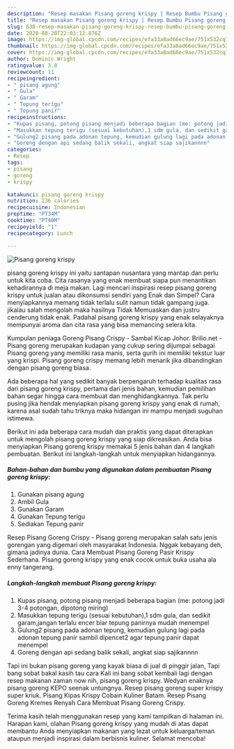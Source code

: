 ```yaml
---
description: "Resep masakan Pisang goreng krispy | Resep Bumbu Pisang goreng krispy Yang Sempurna"
title: "Resep masakan Pisang goreng krispy | Resep Bumbu Pisang goreng krispy Yang Sempurna"
slug: 638-resep-masakan-pisang-goreng-krispy-resep-bumbu-pisang-goreng-krispy-yang-sempurna
date: 2020-08-20T22:03:12.876Z
image: https://img-global.cpcdn.com/recipes/efa33a8ad66ec9ae/751x532cq70/pisang-goreng-krispy-foto-resep-utama.jpg
thumbnail: https://img-global.cpcdn.com/recipes/efa33a8ad66ec9ae/751x532cq70/pisang-goreng-krispy-foto-resep-utama.jpg
cover: https://img-global.cpcdn.com/recipes/efa33a8ad66ec9ae/751x532cq70/pisang-goreng-krispy-foto-resep-utama.jpg
author: Dominic Wright
ratingvalue: 3.8
reviewcount: 11
recipeingredient:
- " pisang agung"
- " Gula"
- " Garam"
- " Tepung terigu"
- " Tepung panir"
recipeinstructions:
- "Kupas pisang, potong pisang menjadi beberapa bagian (me: potong jadi 3-4 potongan, dipotong miring)"
- "Masukkan tepung terigu (sesuai kebutuhan),1 sdm gula, dan sedikit garam,jangan terlalu encer biar tepung panirnya mudah menempel"
- "Gulung2 pisang pada adonan tepung, kemudian gulung lagi pada adonan tepung panir sambil dipencet2 agar tepung panir dapat menempel"
- "Goreng dengan api sedang balik sekali, angkat siap sajikannnn"
categories:
- Resep
tags:
- pisang
- goreng
- krispy

katakunci: pisang goreng krispy 
nutrition: 136 calories
recipecuisine: Indonesian
preptime: "PT34M"
cooktime: "PT40M"
recipeyield: "1"
recipecategory: Lunch

---
```



![Pisang goreng krispy](https://img-global.cpcdn.com/recipes/efa33a8ad66ec9ae/751x532cq70/pisang-goreng-krispy-foto-resep-utama.jpg)


pisang goreng krispy ini yaitu santapan nusantara yang mantap dan perlu untuk kita coba. Cita rasanya yang enak membuat siapa pun menantikan kehadirannya di meja makan.
Lagi mencari inspirasi resep pisang goreng krispy untuk jualan atau dikonsumsi sendiri yang Enak dan Simpel? Cara menyiapkannya memang tidak terlalu sulit namun tidak gampang juga. jikalau salah mengolah maka hasilnya Tidak Memuaskan dan justru cenderung tidak enak. Padahal pisang goreng krispy yang enak selayaknya mempunyai aroma dan cita rasa yang bisa memancing selera kita.

Kumpulan peniaga Goreng Pisang Crispy - Sambal Kicap Johor. Brilio.net - Pisang goreng merupakan kudapan yang cukup sering dijumpai sebagai Pisang goreng yang memiliki rasa manis, serta gurih ini memiliki tekstur luar yang krispi. Pisang goreng crispy memang lebih menarik jika dibandingkan dengan pisang goreng biasa.

Ada beberapa hal yang sedikit banyak berpengaruh terhadap kualitas rasa dari pisang goreng krispy, pertama dari jenis bahan, kemudian pemilihan bahan segar hingga cara membuat dan menghidangkannya. Tak perlu pusing jika hendak menyiapkan pisang goreng krispy yang enak di rumah, karena asal sudah tahu triknya maka hidangan ini mampu menjadi suguhan istimewa.


Berikut ini ada beberapa cara mudah dan praktis yang dapat diterapkan untuk mengolah pisang goreng krispy yang siap dikreasikan. Anda bisa menyiapkan Pisang goreng krispy memakai 5 jenis bahan dan 4 langkah pembuatan. Berikut ini langkah-langkah untuk menyiapkan hidangannya.

<!--inarticleads1-->

##### Bahan-bahan dan bumbu yang digunakan dalam pembuatan Pisang goreng krispy:

1. Gunakan  pisang agung
1. Ambil  Gula
1. Gunakan  Garam
1. Gunakan  Tepung terigu
1. Sediakan  Tepung panir


Resep Pisang Goreng Crispy - Pisang goreng merupakan salah satu jenis gorengan yang digemari oleh masyarakat Indonesia. Nggak kebayang deh, gimana jadinya dunia. Cara Membuat Pisang Goreng Pasir Krispy Sederhana. Pisang goreng krispy yang enak cocok untuk buka usaha ala enny tangerang. 

<!--inarticleads2-->

##### Langkah-langkah membuat Pisang goreng krispy:

1. Kupas pisang, potong pisang menjadi beberapa bagian (me: potong jadi 3-4 potongan, dipotong miring)
1. Masukkan tepung terigu (sesuai kebutuhan),1 sdm gula, dan sedikit garam,jangan terlalu encer biar tepung panirnya mudah menempel
1. Gulung2 pisang pada adonan tepung, kemudian gulung lagi pada adonan tepung panir sambil dipencet2 agar tepung panir dapat menempel
1. Goreng dengan api sedang balik sekali, angkat siap sajikannnn


Tapi ini bukan pisang goreng yang kayak biasa di jual di pinggir jalan, Tapi bang sobat bakal kasih tau cara Kali ini bang sobat kembali lagi dengan resep makanan zaman now nih, pisang goreng krispy. Wedyan enaknya pisang goreng KEPO seenak untungnya. Resep pisang goreng super krispy super kriuk. Pisang Kipas Krispy Cobain Kuliner Batam. Resep Pisang Goreng Kremes Renyah Cara Membuat Pisang Goreng Crispy. 

Terima kasih telah menggunakan resep yang kami tampilkan di halaman ini. Harapan kami, olahan Pisang goreng krispy yang mudah di atas dapat membantu Anda menyiapkan makanan yang lezat untuk keluarga/teman ataupun menjadi inspirasi dalam berbisnis kuliner. Selamat mencoba!
